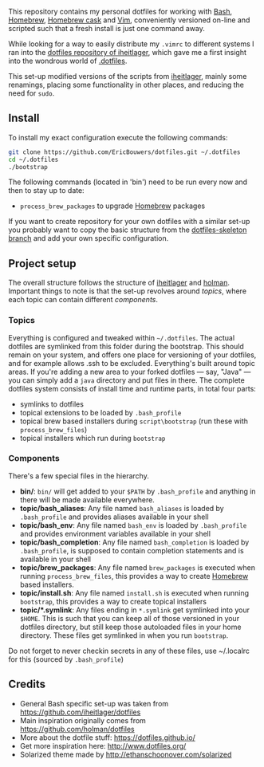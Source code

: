 This repository contains my personal dotfiles for working with [Bash](http://en.wikipedia.org/wiki/Bash_(Unix_shell)), 
[Homebrew](http://brew.sh/), [Homebrew cask](http://caskroom.io/) and [Vim](http://www.vim.org/), conveniently versioned on-line and scripted such that a fresh install is just one command away. 

While looking for a way to easily distribute my `.vimrc` to different systems I ran into the 
[dotfiles repository of iheitlager](https://github.com/iheitlager/dotfiles), 
which gave me a first insight into the wondrous world of [.dotfiles](https://dotfiles.github.io/).

This set-up modified versions of the scripts from [iheitlager](https://github.com/iheitlager/dotfiles), mainly some renamings,
placing some functionality in other places, and reducing the need for `sudo`.

## Install

To install my exact configuration execute the following commands:

```sh
git clone https://github.com/EricBouwers/dotfiles.git ~/.dotfiles
cd ~/.dotfiles
./bootstrap
```

The following commands (located in 'bin') need to be run every now and then to stay up to date:
* `process_brew_packages` to upgrade [Homebrew](http://brew.sh/) packages

If you want to create repository for your own dotfiles with a similar set-up you probably want to copy the basic structure from 
the [dotfiles-skeleton branch][1] and add your own specific configuration.

## Project setup

The overall structure follows the structure of [iheitlager](https://github.com/iheitlager/dotfiles) and [holman](https://github.com/holman/dotfiles). 
Important things to note is that the set-up revolves around *topics*, where each topic can contain different *components*.

### Topics

Everything is configured and tweaked within `~/.dotfiles`. The actual dotfiles are symlinked from this folder during the bootstrap.
This should remain on your system, and offers one place for versioning of your dotfiles, and for example allows .ssh to be excluded.
Everything's built around topic areas. If you're adding a new area to your
forked dotfiles — say, "Java" — you can simply add a `java` directory and put files in there. 
The complete dotfiles system consists of install time and runtime parts, in total four parts:
- symlinks to dotfiles
- topical extensions to be loaded by `.bash_profile`
- topical brew based installers during `script\bootstrap` (run these with `process_brew_files`)
- topical installers which run during `bootstrap`

### Components

There's a few special files in the hierarchy.

- **bin/**: `bin/` will get added to your `$PATH` by `.bash_profile` and anything in there will be made available everywhere.
- **topic/bash_aliases**: Any file named `bash_aliases` is loaded by `.bash_profile` and provides aliases available in your shell
- **topic/bash_env**: Any file named `bash_env` is loaded by `.bash_profile` and provides environment variables available in your shell
- **topic/bash_completion**: Any file named `bash_completion` is loaded by `.bash_profile`, is supposed to contain completion statements and is available in your shell
- **topic/brew_packages**: Any file named `brew_packages` is executed when running `process_brew_files`, this provides a way to create [Homebrew](http://brew.sh/) based installers. 
- **topic/install.sh**: Any file named `install.sh` is executed when running `bootstrap`, this provides a way to create topical installers
- **topic/\*.symlink**: Any files ending in `*.symlink` get symlinked into
  your `$HOME`. This is such that you can keep all of those versioned in your dotfiles directory, 
  but still keep those autoloaded files in your home directory. These files get
  symlinked in when you run `bootstrap`.

Do not forget to never checkin secrets in any of these files, use ~/.localrc for this (sourced by `.bash_profile`)

## Credits
- General Bash specific set-up was taken from https://github.com/iheitlager/dotfiles
- Main inspiration originally comes from https://github.com/holman/dotfiles
- More about the dotfile stuff: https://dotfiles.github.io/
- Get more inspiration here: http://www.dotfiles.org/
- Solarized theme made by http://ethanschoonover.com/solarized

[1]: https://github.com/EricBouwers/dotfiles/tree/dotfiles-skeleton 
